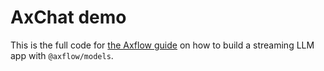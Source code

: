 # AxChat demo

This is the full code for [the Axflow guide](https://docs.axflow.dev/guides) on how to build a streaming LLM app with `@axflow/models`.

